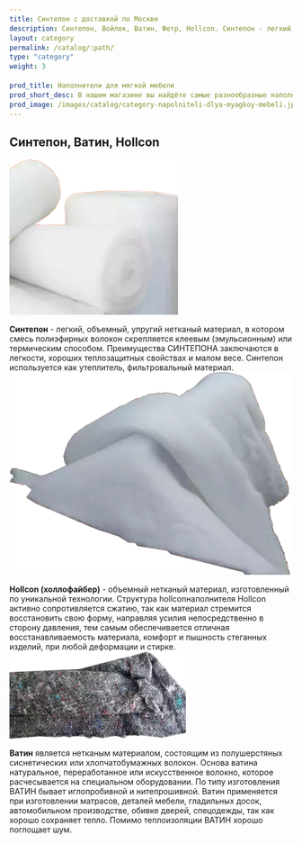 ```yaml
---
title: Синтепон с доставкой по Москве
description: Синтепон, Войлок, Ватин, Фетр, Hollcon. Синтепон - легкий, объемный, упругий нетканый материал, в котором смесь полиэфирных волокон скрепляется клеевым (эмульсионным) или термическим способом.
layout: category
permalink: /catalog/:path/
type: "category"
weight: 3

prod_title: Наполнители для мягкой мебели
prod_short_desc: В нашем магазине вы найдёте самые разнообразные наполнители для мягкой мебели самого высокого качесва, такие как синтепон, ватин, холлофайбер и другие. Всё для того, чтобы сделать вашу мебель мягкой и удобной.
prod_image: /images/catalog/category-napolniteli-dlya-myagkoy-mebeli.jpg
---
```


## Синтепон, Ватин, Hollcon
<img class="image right" src="/images/catalog/sintepon_2.png"/>

**Синтепон** - легкий, объемный, упругий нетканый материал, в котором смесь полиэфирных волокон скрепляется клеевым (эмульсионным) или термическим способом. Преимущества СИНТЕПОНА заключаются в легкости, хороших теплозащитных свойствах и малом весе. Синтепон используется как утеплитель, фильтровальный материал.
<img class="image left" src="/images/catalog/hollcon.png"/>

**Hollcon (холлофайбер)** - объемный нетканый материал, изготовленный по уникальной технологии. Структура hollconнаполнителя Hollcon активно сопротивляется сжатию, так как материал стремится восстановить свою форму, направляя усилия непосредственно в сторону давления, тем самым обеспечивается отличная восстанавливаемость материала, комфорт и пышность стеганных изделий, при любой деформации и стирке.
<img class="image right" src="/images/catalog/vatin_foto.png"/>

**Ватин** является нетканым материалом, состоящим из полушерстяных сиснетических или хлопчатобумажных волокон. Основа ватина натуральное, переработанное или искусственное волокно, которое расчесывается на специальном оборудовании. По типу изготовления ВАТИН бывает иглопробивной и нитепрошивной. Ватин применяется при изготовлении матрасов, деталей мебели, гладильных досок, автомобильном производстве, обивке дверей, спецодежды, так как хорошо сохраняет тепло. Помимо теплоизоляции ВАТИН хорошо поглощает шум.